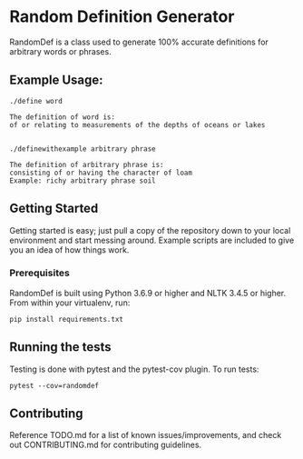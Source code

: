 # Random Definition Generator

RandomDef is a class used to generate 100% accurate definitions for arbitrary words or phrases.

## Example Usage:

```
./define word

The definition of word is:
of or relating to measurements of the depths of oceans or lakes


./definewithexample arbitrary phrase

The definition of arbitrary phrase is:
consisting of or having the character of loam
Example: richy arbitrary phrase soil
```


## Getting Started

Getting started is easy; just pull a copy of the repository down to your local environment and start messing around. Example scripts are included to give you an idea of how things work.

### Prerequisites

RandomDef is built using Python 3.6.9 or higher and NLTK 3.4.5 or higher. From within your virtualenv, run:

```
pip install requirements.txt
```

## Running the tests

Testing is done with pytest and the pytest-cov plugin. To run tests:
```
pytest --cov=randomdef
```

## Contributing

Reference TODO.md for a list of known issues/improvements, and check out CONTRIBUTING.md for contributing guidelines.
